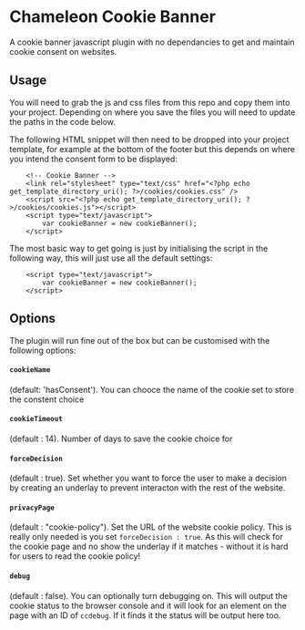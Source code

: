 # Chameleon Cookie Banner
A cookie banner javascript plugin with no dependancies to get and maintain cookie consent on websites. 


## Usage
You will need to grab the js and css files from this repo and copy them into your project. Depending on where you save the files you will need to update the paths in the code below.

The following HTML snippet will then need to be dropped into your project template, for example at the bottom of the footer but this depends on where you intend the consent form to be displayed:
```
	<!-- Cookie Banner -->
	<link rel="stylesheet" type="text/css" href="<?php echo get_template_directory_uri(); ?>/cookies/cookies.css" />
	<script src="<?php echo get_template_directory_uri(); ?>/cookies/cookies.js"></script>
	<script type="text/javascript">
		var cookieBanner = new cookieBanner();
	</script>
```

The most basic way to get going is just by initialising the script in the following way, this will just use all the default settings:
```
	<script type="text/javascript">
		var cookieBanner = new cookieBanner();
	</script>
```

## Options
The plugin will run fine out of the box but can be customised with the following options: 

#### ```cookieName```
(default: 'hasConsent'). You can chooce the name of the cookie set to store the constent choice

#### ```cookieTimeout```
(default : 14). Number of days to save the cookie choice for

#### ```forceDecision```
(default : true). Set whether you want to force the user to make a decision by creating an underlay to prevent interacton with the rest of the website. 

#### ```privacyPage``` 
(default : "cookie-policy"). Set the URL of the website cookie policy. This is really only needed is you set ```forceDecision : true```. As this will check for the cookie page and no show the underlay if it matches - without it is hard for users to read the cookie policy!

#### ```debug```
(default : false). You can optionally turn debugging on. This will output the cookie status to the browser console and it will look for an element on the page with an ID of ```ccdebug```. If it finds it the status will be output here too.
